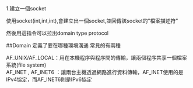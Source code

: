 1.建立一個socket  

使用socket(int,int,int),會建立出一個socket,並回傳該socket的"檔案描述符"  

然後用這指令可以拉出domain type protocol  

##Domain
定義了要在哪種環境溝通 常見的有兩種  

AF_UNIX/AF_LOCAL：用在本機程序與程序間的傳輸，讓兩個程序共享一個檔案系統(file system)  
AF_INET , AF_INET6 ：讓兩台主機透過網路進行資料傳輸，AF_INET使用的是IPv4協定，而AF_INET6則是IPv6協定
